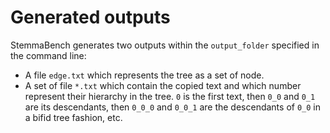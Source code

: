 # Generated outputs

StemmaBench generates two outputs within the `output_folder` specified in the command line:

- A file `edge.txt` which represents the tree as a set of node.
- A set of file `*.txt` which contain the copied text and which number represent their hierarchy in the tree. `0` is the first text, then `0_0` and `0_1` are its descendants, then `0_0_0` and `0_0_1` are the descendants of `0_0` in a bifid tree fashion, etc.